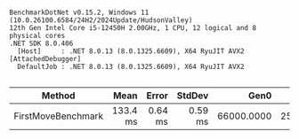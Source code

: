 ```

BenchmarkDotNet v0.15.2, Windows 11 (10.0.26100.6584/24H2/2024Update/HudsonValley)
12th Gen Intel Core i5-12450H 2.00GHz, 1 CPU, 12 logical and 8 physical cores
.NET SDK 8.0.406
  [Host]     : .NET 8.0.13 (8.0.1325.6609), X64 RyuJIT AVX2 [AttachedDebugger]
  DefaultJob : .NET 8.0.13 (8.0.1325.6609), X64 RyuJIT AVX2


```
| Method             | Mean     | Error   | StdDev  | Gen0       | Gen1     | Allocated |
|------------------- |---------:|--------:|--------:|-----------:|---------:|----------:|
| FirstMoveBenchmark | 133.4 ms | 0.64 ms | 0.59 ms | 66000.0000 | 250.0000 |    396 MB |
